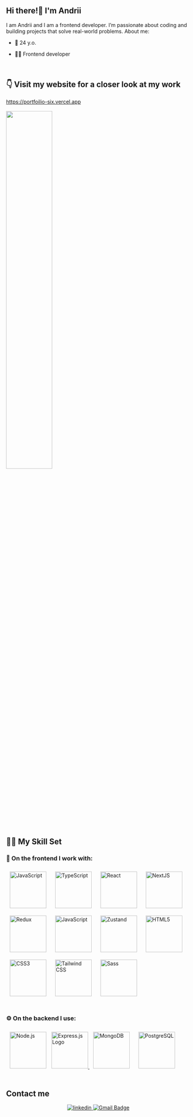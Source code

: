 ## <div align="left">Hi there!👋 I'm Andrii</div>  

I am Andrii and I am a frontend developer. I’m passionate about coding and building projects that solve real-world problems. About me: 
  

- 👨 24 y.o.
    

- 🧑‍💻 Frontend developer 
  
  

<br/>

## &#x1F447; Visit my website for a closer look at my work 
<a href="https://portfoilio-six.vercel.app">
https://portfoilio-six.vercel.app
<br/>
<br/>
<img src="https://pbs.twimg.com/media/GZ3VDDIXcAAHWzk?format=jpg&name=4096x4096" height="auto" width="50%" />


</a>

<br/>

## 🥷🏻 My Skill Set  



### 👀 On the frontend I work with:  
<div align="left">  
<a href="https://www.javascript.com/" target="_blank"><img style="margin: 10px" src="https://profilinator.rishav.dev/skills-assets/javascript-original.svg" alt="JavaScript" height="100" /></a>  
<a href="https://www.typescriptlang.org/" target="_blank"><img style="margin: 10px" src="https://profilinator.rishav.dev/skills-assets/typescript-original.svg" alt="TypeScript" height="100" /></a>  
<a href="https://reactjs.org/" target="_blank"><img style="margin: 10px" src="https://profilinator.rishav.dev/skills-assets/react-original-wordmark.svg" alt="React" height="100" /></a>
<a href="https://nextjs.org/" target="_blank"><img style="margin: 10px" src="https://profilinator.rishav.dev/skills-assets/nextjs.png" alt="NextJS" height="100" /></a>  
<a href="https://redux.js.org/" target="_blank"><img style="margin: 10px" src="https://profilinator.rishav.dev/skills-assets/redux-original.svg" alt="Redux" height="100" /></a> 
<a href="https://www.reactquery.com/" target="_blank"><img style="margin: 10px" src="https://miro.medium.com/v2/resize:fit:1400/1*elhu-42TzQEdsFjKDbQhhA.png" alt="JavaScript" height="100" /></a> 
<a href="https://zustand-demo.pmnd.rs" target="_blank"><img style="margin: 10px" src="https://encrypted-tbn0.gstatic.com/images?q=tbn:ANd9GcRpHj4UwTW4ANSlNjzQOiiOqfDa6kal9RpF0A&s" alt="Zustand" height="100" /></a> 
<a href="https://en.wikipedia.org/wiki/HTML5" target="_blank"><img style="margin: 10px" src="https://profilinator.rishav.dev/skills-assets/html5-original-wordmark.svg" alt="HTML5" height="100" /></a>  
<a href="https://www.w3schools.com/css/" target="_blank"><img style="margin: 10px" src="https://profilinator.rishav.dev/skills-assets/css3-original-wordmark.svg" alt="CSS3" height="100" /></a>  
<a href="https://www.tailwindcss.com/" target="_blank"><img style="margin: 10px" src="https://profilinator.rishav.dev/skills-assets/tailwindcss.svg" alt="Tailwind CSS" height="100" /></a>  
<a href="https://sass-lang.com/" target="_blank"><img style="margin: 10px" src="https://profilinator.rishav.dev/skills-assets/sass-original.svg" alt="Sass" height="100" /></a>  
</div>  

<br/>

### ⚙️ On the backend I use:  
<div align="left">  
<a href="https://nodejs.org/" target="_blank"><img style="margin: 10px" src="https://profilinator.rishav.dev/skills-assets/nodejs-original-wordmark.svg" alt="Node.js" height="100" /></a>  
<a href="https://expressjs.com/" target="_blank">
  <img src="https://adware-technologies.s3.amazonaws.com/uploads/technology/thumbnail/20/express-js.png" alt="Express.js Logo" height="100" />
</a>
<a href="https://www.mongodb.com/" target="_blank"><img style="margin: 10px" src="https://profilinator.rishav.dev/skills-assets/mongodb-original-wordmark.svg" alt="MongoDB" height="100" /></a>  
<a href="https://www.postgresql.org/" target="_blank"><img style="margin: 10px" src="https://profilinator.rishav.dev/skills-assets/postgresql-original-wordmark.svg" alt="PostgreSQL" height="100" /></a>  
</div> 

<br/>  


## Contact me  
<div align="center">
<a href="https://linkedin.com/in/https://www.linkedin.com/in/andrii-dedesh-50481827b/" target="_blank">
<img src=https://img.shields.io/badge/linkedin-%231E77B5.svg?&style=for-the-badge&logo=linkedin&logoColor=white alt=linkedin style="margin-bottom: 5px;" />
</a>
<a href="mailto:your-email@gmail.com">
  <img src="https://img.shields.io/badge/Gmail-D14836?style=for-the-badge&logo=gmail&logoColor=white" alt="Gmail Badge"/>
</a>

</div>  

